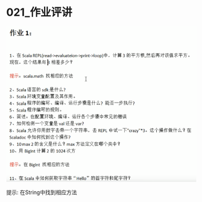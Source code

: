# 021_作业评讲

![image-20210323105159594](021_%E4%BD%9C%E4%B8%9A%E8%AF%84%E8%AE%B2/image-20210323105159594.png)

提示: 在String中找到相应方法



